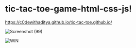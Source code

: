 # tic-tac-toe-game-html-css-js!
https://c0dewithaditya.github.io/tic-tac-toe.github.io/

![Screenshot (99)](https://github.com/user-attachments/assets/b4c83035-e03e-4944-9aac-3916e6bb49b5)

 

![WIN ](https://github.com/user-attachments/assets/47f5d699-bfc8-4327-90b7-6e5026b05906)
